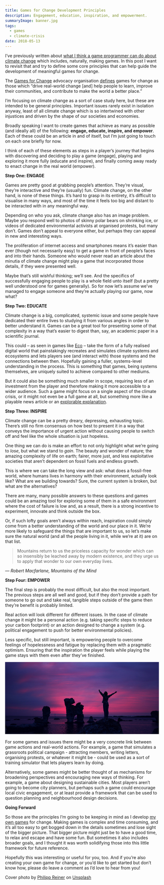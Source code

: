 ```yaml
---
title: Games for Change Development Principles
description: Engagement, education, inspiration, and empowerment.
summaryImage: banner.jpg
tags:
  - games
  - climate-crisis
date: 2018-05-13
---
```

I’ve previously written about [what I think a game programmer can do about climate change](/writing/game-programmer-vs-climate-crisis/) which includes, naturally, making games. In this post I want to revisit that and try to define some core principles that can help guide the development of meaningful games for change.

The [Games for Change](http://www.gamesforchange.org/) advocacy organisation [defines](http://www.gamesforchange.org/who-we-are/about-us/) games for change as those which “drive real-world change [and] help people to learn, improve their communities, and contribute to make the world a better place.”

I’m focusing on climate change as a sort of case study here, but these are intended to be general principles. Important issues rarely exist in isolation anyway, least of all climate change which is so intertwined with other injustices and driven by the shape of our societies and economies.

Broadly speaking I want to create games that achieve as many as possible (and ideally all) of the following: **engage, educate, inspire, and empower**. Each of these could be an article in and of itself, but I’m just going to touch on each one briefly for now.

I think of each of these elements as steps in a player’s journey that begins with discovering and deciding to play a game (engage), playing and exploring it more fully (educate and inspire), and finally coming away ready to enact change in the real world (empower).

**Step One: ENGAGE**

Games are pretty good at grabbing people’s attention. They’re visual, they’re interactive and they’re (usually) fun. Climate change, on the other hand, is none of these things. It’s hard to grasp in its entirety, it’s difficult to visualise in many ways, and most of the time it feels too big and distant to be interacted with in any meaningful way.

Depending on who you ask, climate change also has an image problem. Maybe you respond well to photos of skinny polar bears on shrinking ice, or videos of dedicated environmental activists at organised protests, but many don’t. Games don’t appeal to everyone either, but perhaps they can appeal in new and interesting ways.

The proliferation of internet access and smartphones means it’s easier than ever (though not necessarily easy) to get a game in front of people’s faces and into their hands. Someone who would never read an article about the minutia of climate change might play a game that incorporated those details, if they were presented well.

Maybe that’s still wishful thinking; we’ll see. And the specifics of successfully engaging people to play is a whole field unto itself (but a pretty well understood one for games generally). So for now let’s assume we’ve managed to engage someone and they’re actually playing our game, now what?

**Step Two: EDUCATE**

Climate change is a big, complicated, systemic issue and some people have dedicated their entire lives to studying it from various angles in order to better understand it. Games can be a great tool for presenting some of that complexity in a way that’s easier to digest than, say, an academic paper in a scientific journal.

This could – as seen in games like [Eco](https://www.strangeloopgames.com/eco/) – take the form of a fully realised digital world that painstakingly recreates and simulates climate systems and ecosystems and lets players see (and interact with) those systems and the connections between then. Hopefully gaining a fuller, systems-level understanding in the process. This is something that games, being systems themselves, are uniquely suited to achieve compared to other mediums.

But it could also be something much smaller in scope, requiring less of an investment from the player and therefore making it more accessible to a wider audience. Such a game might focus on a single aspect of the climate crisis, or it might not even be a full game at all, but something more like a playable news article or an [explorable explanation](http://explorabl.es/).

**Step Three: INSPIRE**

Climate change can be a pretty dreary, depressing, exhausting topic. There’s still no firm consensus on how best to present it in a way that conveys the importance of urgent action without causing people to switch off and feel like the whole situation is just hopeless.

One thing we can do is make an effort to not only highlight what we’re going to _lose_, but what we stand to _gain_. The beauty and wonder of nature; the amazing complexity of life on earth; fairer, more just, and less exploitative societies that aren’t dependent on fossil fuels and endless growth.

This is where we can take the long view and ask: what does a fossil-free world, where humans lives in harmony with their environment, actually look like? What are we building towards? Sure, the current system is broken, but what are the alternatives?

There are many, many possible answers to these questions and games could be an amazing tool for exploring some of them in a safe environment where the cost of failure is low and, as a result, there is a strong incentive to experiment, innovate and think outside the box.

Or, if such lofty goals aren’t always within reach, inspiration could simply come from a better understanding of the world and our place in it. We’re more likely to safeguard the things that are important to us, so let’s make sure the natural world (and all the people living in it, while we’re at it) are on that list.

> Mountains return to us the priceless capacity for wonder which can so insensibly be leached away by modern existence, and they urge us to apply that wonder to our own everyday lives.

<cite>— Robert Macfarlane, Mountains of the Mind</cite>

**Step Four: EMPOWER**

The final step is probably the most difficult, but also the most important. The previous steps are all well and good, but if they don’t provide a path for someone to go out and take real, tangible steps outside of the game then they’re benefit is probably limited.

Real action will look different for different issues. In the case of climate change it might be a personal action (e.g. taking specific steps to reduce your carbon footprint) or an action designed to change a system (e.g. political engagement to push for better environmental policies).

Less specific, but still important, is empowering people to overcome feelings of hopelessness and fatigue by replacing them with a pragmatic optimism. Ensuring that the inspiration the player feels while playing the game stays with them even after they’ve finished.

![Photo by Julia Caesar on Unsplash](empower.jpg "Photo by [Julia Caesar](https://unsplash.com/photos/QpKC8gwyETY?utm_source=unsplash&utm_medium=referral&utm_content=creditCopyText) on [Unsplash](https://unsplash.com/?utm_source=unsplash&utm_medium=referral&utm_content=creditCopyText)")

For some games and issues there might be a very concrete link between game actions and real-world actions. For example, a game that simulates a grassroots political campaign - attracting members, writing letters, organising protests, or whatever it might be - could be used as a sort of training simulator that lets players learn by doing.

Alternatively, some games might be better thought of as mechanisms for broadening perspectives and encouraging new ways of thinking. For example, a game about designing sustainable cities. Most players aren’t going to become city planners, but perhaps such a game could encourage local civic engagement, or at least provide a framework that can be used to question planning and neighbourhood design decisions.

**Going Forward**

So those are the principles I’m going to be keeping in mind as I develop [my own games](/projects/) for change. Making games is complex and time consuming, and it’s all too easy to get bogged down in the details sometimes and lose sight of the bigger picture. That bigger picture might just be to have a good time, to relax and escape and have some fun. But sometimes it also includes broader goals, and I thought it was worth solidifying those into this little framework for future reference.

Hopefully this was interesting or useful for you, too. And if you’re also creating your own game for change, or you’d like to get started but don’t know how, please do leave a comment as I’d love to hear from you!

Cover photo by [Philipp Reiner](https://unsplash.com/photos/jyMTzkGK-qc?utm_source=unsplash&utm_medium=referral&utm_content=creditCopyText) on [Unsplash](https://unsplash.com/?utm_source=unsplash&utm_medium=referral&utm_content=creditCopyText)
